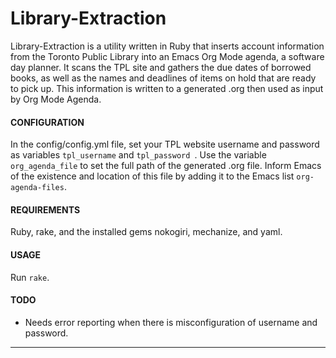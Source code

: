 Library-Extraction
==============================

Library-Extraction is a utility written in Ruby that inserts account information from the Toronto Public Library into an Emacs Org Mode agenda, a software day planner. It scans the TPL site and gathers the due dates of borrowed books, as well as the names and  deadlines of items on hold that are ready to pick up.  This information is written to a generated .org then used as input by Org Mode Agenda.

#### CONFIGURATION
In the config/config.yml file, set your TPL website username and password as variables `tpl_username` and `tpl_password `. Use the variable `org_agenda_file` to set the full path of the generated .org  file. Inform Emacs of the existence and location of this file by adding it to the Emacs list `org-agenda-files`.


#### REQUIREMENTS
Ruby, rake, and the installed gems nokogiri, mechanize, and yaml.

#### USAGE
Run `rake`.

#### TODO
* Needs error reporting when there is misconfiguration of username and password.



----------------
